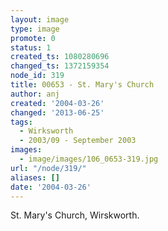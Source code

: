 ```yaml
---
layout: image
type: image
promote: 0
status: 1
created_ts: 1080280696
changed_ts: 1372159354
node_id: 319
title: 00653 - St. Mary's Church
author: anj
created: '2004-03-26'
changed: '2013-06-25'
tags:
  - Wirksworth
  - 2003/09 - September 2003
images:
  - image/images/106_0653-319.jpg
url: "/node/319/"
aliases: []
date: '2004-03-26'
---
```

St. Mary's Church, Wirskworth.
